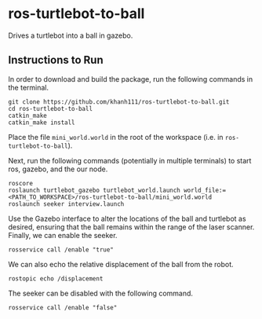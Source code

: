 # ros-turtlebot-to-ball
Drives a turtlebot into a ball in gazebo.

## Instructions to Run
In order to download and build the package, run the following commands in the terminal.
~~~~
git clone https://github.com/khanh111/ros-turtlebot-to-ball.git
cd ros-turtlebot-to-ball
catkin_make
catkin_make install
~~~~

Place the file `mini_world.world` in the root of the workspace (i.e. in `ros-turtlebot-to-ball`).

Next, run the following commands (potentially in multiple terminals) to start ros, gazebo, and the our node.
~~~~
roscore
roslaunch turtlebot_gazebo turtlebot_world.launch world_file:=<PATH_TO_WORKSPACE>/ros-turtlebot-to-ball/mini_world.world
roslaunch seeker interview.launch
~~~~

Use the Gazebo interface to alter the locations of the ball and turtlebot as desired, ensuring that the ball remains within the range of the laser scanner. Finally, we can enable the seeker.
~~~~
rosservice call /enable "true"
~~~~

We can also echo the relative displacement of the ball from the robot.
~~~~
rostopic echo /displacement
~~~~

The seeker can be disabled with the following command.
~~~~
rosservice call /enable "false"
~~~~
